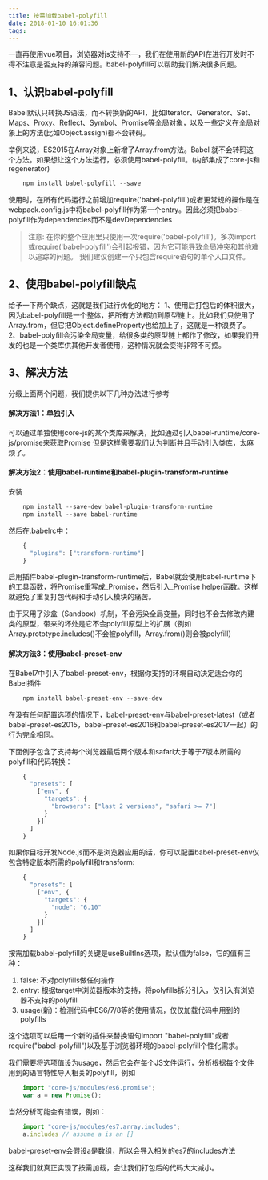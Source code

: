 ```yaml
---
title: 按需加载babel-polyfill
date: 2018-01-10 16:01:36
tags:
---
```


  一直再使用vue项目，浏览器对js支持不一，我们在使用新的API在进行开发时不得不注意是否支持的兼容问题。babel-polyfill可以帮助我们解决很多问题。

## 1、认识babel-polyfill
Babel默认只转换JS语法，而不转换新的API，比如Iterator、Generator、Set、Maps、Proxy、Reflect、Symbol、Promise等全局对象，以及一些定义在全局对象上的方法(比如<span class="color-blue">Object.assign</span>)都不会转码。

举例来说，ES2015在Array对象上新增了Array.from方法。Babel 就不会转码这个方法。如果想让这个方法运行，必须使用babel-polyfill。(内部集成了core-js和regenerator)

```javascript
    npm install babel-polyfill --save
```
使用时，在所有代码运行之前增加<span class="color-blue">require('babel-polyfill')</span>或者更常规的操作是在webpack.config.js中将babel-polyfill作为第一个entry。因此必须把babel-polyfill作为dependencies而不是devDependencies

> 注意: 在你的整个应用里只使用一次<span class="color-blue">require('babel-polyfill')</span>。多次import或require('babel-polyfill')会引起报错，因为它可能导致全局冲突和其他难以追踪的问题。 我们建议创建一个只包含require语句的单个入口文件。

## 2、使用babel-polyfill缺点
给予一下两个缺点，这就是我们进行优化的地方：
1、使用后打包后的体积很大，因为babel-polyfill是一个整体，把所有方法都加到原型链上。比如我们只使用了<span class="color-blue">Array.from</span>，但它把<span class="color-blue">Object.defineProperty</span>也给加上了，这就是一种浪费了。
2、babel-polyfill会污染全局变量，给很多类的原型链上都作了修改，如果我们开发的也是一个类库供其他开发者使用，这种情况就会变得非常不可控。

## 3、解决方法
分级上面两个问题，我们提供以下几种办法进行参考
#### 解决方法1：单独引入
可以通过单独使用core-js的某个类库来解决，比如通过引入babel-runtime/core-js/promise来获取Promise
但是这样需要我们认为判断并且手动引入类库，太麻烦了。
#### 解决方法2：使用babel-runtime和babel-plugin-transform-runtime
安装
```javascript
    npm install --save-dev babel-plugin-transform-runtime
    npm install --save babel-runtime
```
然后在.babelrc中：
```javascript
    {
      "plugins": ["transform-runtime"]
    }
```
启用插件babel-plugin-transform-runtime后，Babel就会使用babel-runtime下的工具函数，将<span class="color-blue">Promise</span>重写成<span class="color-blue">_Promise</span>，然后引入<span class="color-blue">_Promise helper</span>函数。这样就避免了重复打包代码和手动引入模块的痛苦。

由于采用了沙盒（Sandbox）机制，不会污染全局变量，同时也不会去修改内建类的原型，带来的坏处是它不会polyfill原型上的扩展（例如 <span class="color-blue">Array.prototype.includes()</span>不会被polyfill，<span class="color-blue">Array.from()</span>则会被polyfill）
#### 解决方法3：使用babel-preset-env
在Babel7中引入了babel-preset-env，根据你支持的环境自动决定适合你的Babel插件
```javascript
    npm install babel-preset-env --save-dev
```
在没有任何配置选项的情况下，babel-preset-env与babel-preset-latest（或者babel-preset-es2015，babel-preset-es2016和babel-preset-es2017一起）的行为完全相同。

下面例子包含了支持每个浏览器最后两个版本和safari大于等于7版本所需的polyfill和代码转换：
```javascript
    {
      "presets": [
        ["env", {
          "targets": {
            "browsers": ["last 2 versions", "safari >= 7"]
          }
        }]
      ]
    }
```
如果你目标开发Node.js而不是浏览器应用的话，你可以配置babel-preset-env仅包含特定版本所需的polyfill和transform:
```javascript
    {
      "presets": [
        ["env", {
          "targets": {
            "node": "6.10"
          }
        }]
      ]
    }
```
按需加载babel-polyfill的关键是useBuiltIns选项，默认值为false，它的值有三种：

1. false: 不对polyfills做任何操作
2. entry: 根据target中浏览器版本的支持，将polyfills拆分引入，仅引入有浏览器不支持的polyfill
3. usage(新)：检测代码中ES6/7/8等的使用情况，仅仅加载代码中用到的polyfills

这个选项可以启用一个新的插件来替换语句import "babel-polyfill"或者require("babel-polyfill")以及基于浏览器环境的babel-polyfill个性化需求。

我们需要将选项值设为usage，然后它会在每个JS文件运行，分析根据每个文件用到的语言特性导入相关的polyfill，例如
```javascript
    import "core-js/modules/es6.promise";
    var a = new Promise();
```
当然分析可能会有错误，例如：
```javascript
    import "core-js/modules/es7.array.includes";
    a.includes // assume a is an []
```
babel-preset-env会假设a是数组，所以会导入相关的es7的includes方法

这样我们就真正实现了按需加载，会让我们打包后的代码大大减小。

